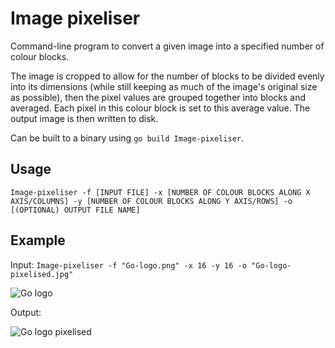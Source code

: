 # Image pixeliser

Command-line program to convert a given image into a specified number of colour blocks. 

The image is cropped to allow for the number of blocks to be divided evenly into its dimensions (while still keeping as much of the image's original size as possible), then the pixel values are grouped together into blocks and averaged. Each pixel in this colour block is set to this average value. The output image is then written to disk.

Can be built to a binary using ```go build Image-pixeliser```.

## Usage

```Image-pixeliser -f [INPUT FILE] -x [NUMBER OF COLOUR BLOCKS ALONG X AXIS/COLUMNS] -y [NUMBER OF COLOUR BLOCKS ALONG Y AXIS/ROWS] -o [(OPTIONAL) OUTPUT FILE NAME]``` 

## Example

Input: ```Image-pixeliser -f "Go-logo.png" -x 16 -y 16 -o "Go-logo-pixelised.jpg"```

![Go logo](examples/Go-logo.png) 

Output:

![Go logo pixelised](examples/Go-logo-pixelised.jpg)
